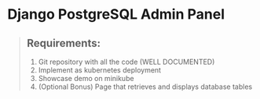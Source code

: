 # Django PostgreSQL Admin Panel
>## Requirements:
>1.  Git repository with all the code (WELL DOCUMENTED)
>2. Implement as kubernetes deployment
>3. Showcase demo on minikube 
>4. (Optional Bonus) Page that retrieves and displays database tables